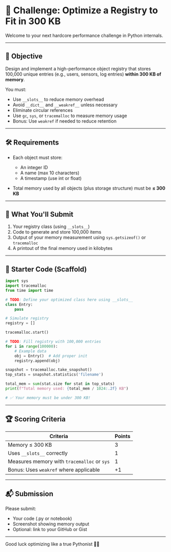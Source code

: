 # 🧠 Challenge: Optimize a Registry to Fit in 300 KB

Welcome to your next hardcore performance challenge in Python internals.

---

## 🎯 Objective

Design and implement a high-performance object registry that stores 100,000 unique entries (e.g., users, sensors, log entries) **within 300 KB of memory**.

You must:
- Use `__slots__` to reduce memory overhead
- Avoid `__dict__` and `__weakref__` unless necessary
- Eliminate circular references
- Use `gc`, `sys`, or `tracemalloc` to measure memory usage
- Bonus: Use `weakref` if needed to reduce retention

---

## 🛠️ Requirements

- Each object must store:
  - An integer ID
  - A name (max 10 characters)
  - A timestamp (use int or float)

- Total memory used by all objects (plus storage structure) must be **≤ 300 KB**

---

## 📏 What You'll Submit

1. Your registry class (using `__slots__`)
2. Code to generate and store 100,000 items
3. Output of your memory measurement using `sys.getsizeof()` or `tracemalloc`
4. A printout of the final memory used in kilobytes

---

## 🧪 Starter Code (Scaffold)

```python
import sys
import tracemalloc
from time import time

# TODO: Define your optimized class here using __slots__
class Entry:
    pass

# Simulate registry
registry = []

tracemalloc.start()

# TODO: Fill registry with 100,000 entries
for i in range(100000):
    # Example data
    obj = Entry()  # Add proper init
    registry.append(obj)

snapshot = tracemalloc.take_snapshot()
top_stats = snapshot.statistics('filename')

total_mem = sum(stat.size for stat in top_stats)
print(f"Total memory used: {total_mem / 1024:.2f} KB")

# ✅ Your memory must be under 300 KB!
```

---

## 🏆 Scoring Criteria

| Criteria | Points |
|----------|--------|
| Memory ≤ 300 KB | 3 |
| Uses `__slots__` correctly | 1 |
| Measures memory with `tracemalloc` or `sys` | 1 |
| Bonus: Uses `weakref` where applicable | +1 |

---

## 📬 Submission

Please submit:
- Your code (.py or notebook)
- Screenshot showing memory output
- Optional: link to your GitHub or Gist

---

Good luck optimizing like a true Pythonist 🐍💪
